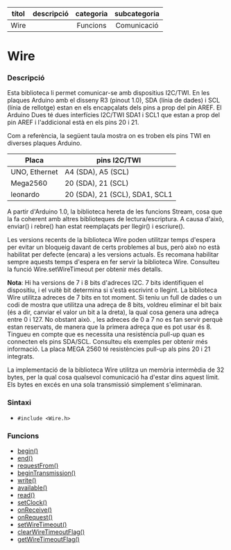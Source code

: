 
| títol | descripció   | categoria  | subcategoria        |
| :---: | :----------: | :--------: | :-----------------: |
| Wire | | Funcions | Comunicació |


# Wire

### Descripció

Esta biblioteca li permet comunicar-se amb dispositius I2C/TWI. En les plaques Arduino amb el disseny R3 (pinout 1.0), SDA (línia de dades) i SCL (línia de rellotge) estan en els encapçalats dels pins a prop del pin AREF. El Arduino Dues té dues interfícies I2C/TWI SDA1 i SCL1 que estan a prop del pin AREF i l'addicional està en els pins 20 i 21.

Com a referència, la següent taula mostra on es troben els pins TWI en diverses plaques Arduino.

| Placa | pins I2C/TWI |
| ----- | ------------ |
| UNO, Ethernet | A4 (SDA), A5 (SCL) |
| Mega2560      | 20 (SDA), 21 (SCL) |
| leonardo      | 20 (SDA), 21 (SCL), SDA1, SCL1 |

A partir d'Arduino 1.0, la biblioteca hereta de les funcions Stream, cosa que la fa coherent amb altres biblioteques de lectura/escriptura. A causa d'això, enviar() i rebre() han estat reemplaçats per llegir() i escriure().


Les versions recents de la biblioteca Wire poden utilitzar temps d'espera per evitar un bloqueig davant de certs problemes al bus, però això no està habilitat per defecte (encara) a les versions actuals. Es recomana habilitar sempre aquests temps d'espera en fer servir la biblioteca Wire. Consulteu la funció Wire.setWireTimeout per obtenir més detalls.

**Nota**: Hi ha versions de 7 i 8 bits d'adreces I2C. 7 bits identifiquen el dispositiu, i el vuitè bit determina si s'està escrivint o llegint. La biblioteca Wire utilitza adreces de 7 bits en tot moment. Si teniu un full de dades o un codi de mostra que utilitza una adreça de 8 bits, voldreu eliminar el bit baix (és a dir, canviar el valor un bit a la dreta), la qual cosa genera una adreça entre 0 i 127. No obstant això. , les adreces de 0 a 7 no es fan servir perquè estan reservats, de manera que la primera adreça que es pot usar és 8. Tingueu en compte que es necessita una resistència pull-up quan es connecten els pins SDA/SCL. Consulteu els exemples per obtenir més informació. La placa MEGA 2560 té resistències pull-up als pins 20 i 21 integrats.

La implementació de la biblioteca Wire utilitza un memòria intermèdia de 32 bytes, per la qual cosa qualsevol comunicació ha d'estar dins aquest límit. Els bytes en excés en una sola transmissió simplement s'eliminaran.

### Sintaxi

* `#include <Wire.h>`

### Funcions

* [begin()](./Wire/wirebegin.md)
* [end()](./Wire/wireend.md)
* [requestFrom()](./Wire/wirerequestFrom.md)
* [beginTransmission()](./Wire/wirebeginTransmission.md)
* [write()](./Wire/wirewrite.md)
* [available()](./wire/wireavailable.md)
* [read()](./wire/wireread.md)
* [setClock()](./Wire/wiresetClock.md)
* [onReceive()](./Wire/wireonReceive.md)
* [onRequest()](./Wire/wireonRequest.md)
* [setWireTimeout()](./Wire/wiresetWireTimeout.md)
* [clearWireTimeoutFlag()](./Wire/wireclearWireTimeoutFlag.md)
* [getWireTimeoutFlag()](./Wire/wiregetWireTimeoutFlag.md)
